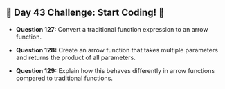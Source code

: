## 🚀 Day 43 Challenge: Start Coding! 🚀

- **Question 127:** Convert a traditional function expression to an arrow function.

- **Question 128:** Create an arrow function that takes multiple parameters and returns the product of all parameters.

- **Question 129:** Explain how this behaves differently in arrow functions compared to traditional functions.
